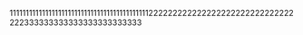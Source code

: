 1111111111111111111111111111111111111111111222222222222222222222222222222222333333333333333333333333